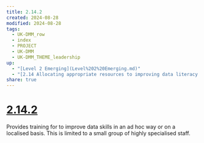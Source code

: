 ```yaml
---
title: 2.14.2
created: 2024-08-28
modified: 2024-08-28
tags:
  - UK-DMM_row
  - index
  - PROJECT
  - UK-DMM
  - UK-DMM_THEME_leadership
up:
  - "[Level 2 Emerging](Level%202%20Emerging.md)"
  - "[2.14 Allocating appropriate resources to improving data literacy across the organisation](2.14%20Allocating%20appropriate%20resources%20to%20improving%20data%20literacy%20across%20the%20organisation.md)"
share: true
---
```

# [2.14.2](2.14.2.md)

Provides training for to improve data skills in an ad hoc way or on a localised basis. This is limited to a small group of highly specialised staff.

